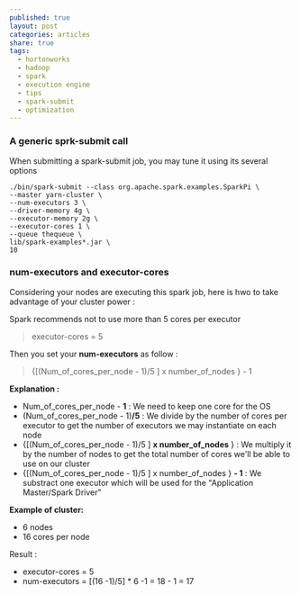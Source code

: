 ```yaml
---
published: true
layout: post
categories: articles
share: true
tags:
  - hortonworks
  - hadoop
  - spark
  - execution engine
  - tips
  - spark-submit
  - optimization
---
```


### A generic sprk-submit call

When submitting a spark-submit job, you may tune it using its several options

```shell
./bin/spark-submit --class org.apache.spark.examples.SparkPi \
--master yarn-cluster \
--num-executors 3 \
--driver-memory 4g \
--executor-memory 2g \
--executor-cores 1 \
--queue thequeue \
lib/spark-examples*.jar \
10
```

### num-executors and executor-cores

Considering your nodes are executing this spark job, here is hwo to take advantage of your cluster power : 

Spark recommends not to use more than 5 cores per executor 
> executor-cores = 5

Then you set your **num-executors** as follow : 
> {[(Num_of_cores_per_node - 1)/5 ] x number_of_nodes } - 1

**Explanation :** 
- Num_of_cores_per_node - **1** : We need to keep one core for the OS
- (Num_of_cores_per_node - 1)**/5** : We divide by the number of cores per executor to get the number of  executors we may instantiate on each node
- {[(Num_of_cores_per_node - 1)/5 ] **x number_of_nodes** } : We multiply it by the number of nodes to get the total number of cores we'll be able to use on our cluster
- {[(Num_of_cores_per_node - 1)/5 ] x number_of_nodes } **- 1** : We substract one executor which will be used for the "Application Master/Spark Driver"


**Example of cluster:**
- 6 nodes
- 16 cores per node 

Result : 
- executor-cores = 5
- num-executors = [(16 -1)/5] * 6 -1 = 18 - 1 = 17
